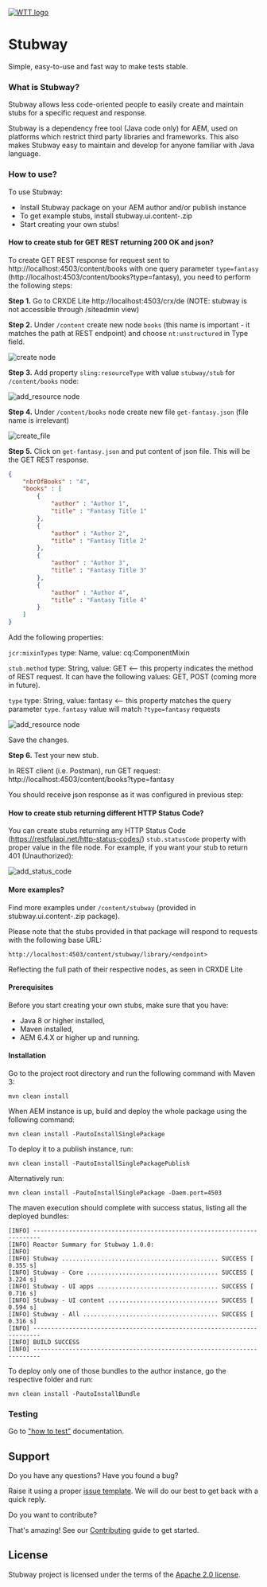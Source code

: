 [![WTT logo](docs/wtt-logo.png)](https://www.wundermanthompson.com/service/technology)

# Stubway

Simple, easy-to-use and fast way to make tests stable.

### What is Stubway?

Stubway allows less code-oriented people to easily create and maintain stubs for a specific request and response.

Stubway is a dependency free tool (Java code only) for AEM, used on platforms which restrict third party libraries and 
frameworks. This also makes Stubway easy to maintain and develop for anyone familiar with Java language.

### How to use?
To use Stubway: 
* Install Stubway package on your AEM author and/or publish instance
* To get example stubs, install stubway.ui.content-<version>.zip 
* Start creating your own stubs!

#### How to create stub for GET REST returning 200 OK and json? 

To create GET REST response for request sent to http://localhost:4503/content/books
with one query parameter `type=fantasy` (http://localhost:4503/content/books?type=fantasy), you need to perform 
the following steps:

**Step 1.** Go to CRXDE Lite http://localhost:4503/crx/de (NOTE: stubway is not accessible through /siteadmin view)

**Step 2.** Under `/content` create new node `books` (this name is important - it matches the path at REST endpoint) 
and choose `nt:unstructured` in Type field.

![create node](docs/demo/create_node.png)

**Step 3.** Add property `sling:resourceType` with value `stubway/stub` for `/content/books` node:
 
![add_resource node](docs/demo/add_resource.png)

**Step 4.** Under `/content/books` node create new file `get-fantasy.json` (file name is irrelevant)

![create_file](docs/demo/create_file.png)

**Step 5.** Click on `get-fantasy.json` and put content of json file. This will be the GET REST response. 

```json
{
    "nbrOfBooks" : "4",
    "books" : [
        {
            "author" : "Author 1",
            "title" : "Fantasy Title 1"
        },
        {
            "author" : "Author 2",
            "title" : "Fantasy Title 2"
        },
        {
            "author" : "Author 3",
            "title" : "Fantasy Title 3"
        },
        {
            "author" : "Author 4",
            "title" : "Fantasy Title 4"
        }
    ]
}
```

Add the following properties: 

`jcr:mixinTypes` type: Name, value: cq:ComponentMixin

`stub.method` type: String, value: GET <-- this property indicates the method of REST request. It can have the following
values: GET, POST (coming more in future).

`type` type: String, value: fantasy <-- this property matches the query parameter `type`. `fantasy` value will match 
`?type=fantasy` requests

![add_resource node](docs/demo/get-fantasy.png)

Save the changes.

**Step 6.** Test your new stub. 

In REST client (i.e. Postman), run GET request: http://localhost:4503/content/books?type=fantasy

You should receive json response as it was configured in previous step: 

#### How to create stub returning different HTTP Status Code?

You can create stubs returning any HTTP Status Code (https://restfulapi.net/http-status-codes/)
`stub.statusCode` property with proper value in the file node. For example, if you want your stub to return 
401 (Unauthorized):

![add_status_code](docs/demo/status_code.png)


#### More examples? 

Find more examples under `/content/stubway` (provided in stubway.ui.content-<version>.zip package).

Please note that the stubs provided in that package will respond to requests with the following base URL:

`http://localhost:4503/content/stubway/library/<endpoint>`

Reflecting the full path of their respective nodes, as seen in CRXDE Lite

#### Prerequisites

Before you start creating your own stubs, make sure that you have:
* Java 8 or higher installed,
* Maven installed,
* AEM 6.4.X or higher up and running.

#### Installation

Go to the project root directory and run the following command with Maven 3:

    mvn clean install

When AEM instance is up, build and deploy the whole package using the following command:

    mvn clean install -PautoInstallSinglePackage

To deploy it to a publish instance, run:

    mvn clean install -PautoInstallSinglePackagePublish

Alternatively run:

    mvn clean install -PautoInstallSinglePackage -Daem.port=4503

The maven execution should complete with success status, listing all the deployed bundles:

```
[INFO] ------------------------------------------------------------------------
[INFO] Reactor Summary for Stubway 1.0.0:
[INFO]
[INFO] Stubway ............................................ SUCCESS [  0.355 s]
[INFO] Stubway - Core ..................................... SUCCESS [  3.224 s]
[INFO] Stubway - UI apps .................................. SUCCESS [  0.716 s]
[INFO] Stubway - UI content ............................... SUCCESS [  0.594 s]
[INFO] Stubway - All ...................................... SUCCESS [  0.316 s]
[INFO] ------------------------------------------------------------------------
[INFO] BUILD SUCCESS
[INFO] ------------------------------------------------------------------------
```

To deploy only one of those bundles to the author instance, go the respective folder and run:

    mvn clean install -PautoInstallBundle
    
### Testing 

Go to ["how to test"](stubway.tests/README.md) documentation.

## Support

Do you have any questions? Have you found a bug? 

Raise it using a proper [issue template](/.github/ISSUE_TEMPLATE.md). We will do our best to get back with a quick 
reply.

Do you want to contribute? 

That's amazing! See our [Contributing](/CONTRIBUTING.md) guide to get started.


## License

Stubway project is licensed under the terms of the [Apache 2.0 license](LICENSE.md).